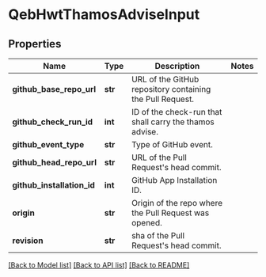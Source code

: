 # QebHwtThamosAdviseInput

## Properties
Name | Type | Description | Notes
------------ | ------------- | ------------- | -------------
**github_base_repo_url** | **str** | URL of the GitHub repository containing the Pull Request. |
**github_check_run_id** | **int** | ID of the check-run that shall carry the thamos advise. |
**github_event_type** | **str** | Type of GitHub event. |
**github_head_repo_url** | **str** | URL of the Pull Request&#x27;s head commit. |
**github_installation_id** | **int** | GitHub App Installation ID. |
**origin** | **str** | Origin of the repo where the Pull Request was opened. |
**revision** | **str** | sha of the Pull Request&#x27;s head commit. |

[[Back to Model list]](../README.md#documentation-for-models) [[Back to API list]](../README.md#documentation-for-api-endpoints) [[Back to README]](../README.md)
